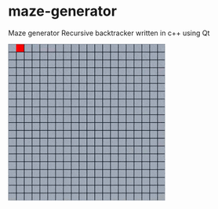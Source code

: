 # maze-generator
Maze generator Recursive backtracker written in c++ using Qt

![](https://github.com/rivit98/maze-generator/blob/master/img.gif)
